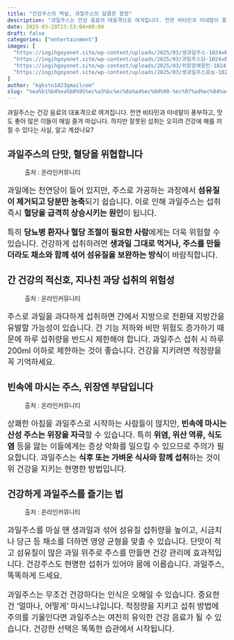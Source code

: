 ```yaml
---
title: "건강주스의 역설, 과일주스의 달콤한 함정"
description: "과일주스는 건강 음료의 대표격으로 여겨집니다. 천연 비타민과 미네랄이 풍부하고, 맛도 좋아 많은 이들이 매일 즐겨 마십니다. 하지만 잘못된 섭취는 오히려 건강에 해를 끼칠 수 있다는 사실, 알고 계셨나요?"
date: 2025-03-29T23:53:04+09:00
draft: false
categories: ["entertainment"]
images: [
  "https://ingihgoyonet.site/wp-content/uploads/2025/03/생과일주스-1024x683.jpg"
  "https://ingihgoyonet.site/wp-content/uploads/2025/03/과일주스당-1024x683.jpg"
  "https://ingihgoyonet.site/wp-content/uploads/2025/03/위장장애원인-1024x678.jpg"
  "https://ingihgoyonet.site/wp-content/uploads/2025/03/생과일주스효능-1024x683.jpg"
]
author: "kgkstn1423gmailcom"
slug: "%ea%b1%b4%ea%b0%95%ec%a3%bc%ec%8a%a4%ec%9d%98-%ec%97%ad%ec%84%a4-%ea%b3%bc%ec%9d%bc%ec%a3%bc%ec%8a%a4%ec%9d%98-%eb%8b%ac%ec%bd%a4%ed%95%9c-%ed%95%a8%ec%a0%95"
---
```


<p>과일주스는 건강 음료의 대표격으로 여겨집니다. 천연 비타민과 미네랄이 풍부하고, 맛도 좋아 많은 이들이 매일 즐겨 마십니다. 하지만 잘못된 섭취는 오히려 건강에 해를 끼칠 수 있다는 사실, 알고 계셨나요? </p> <h2 >과일주스의 단맛, 혈당을 위협합니다</h2> <figure ><img src="https://ingihgoyonet.site/wp-content/uploads/2025/03/생과일주스-1024x683.jpg" alt="" style="aspect-ratio:16/9;object-fit:cover"/><figcaption >출처 : 온라인커뮤니티</figcaption></figure> <p style="font-size:18px">과일에는 천연당이 들어 있지만, 주스로 가공하는 과정에서 <strong>섬유질이 제거되고 당분만 농축</strong>되기 쉽습니다. 이로 인해 과일주스는 섭취 즉시 <strong>혈당을 급격히 상승시키는 원인</strong>이 됩니다. </p> <p style="font-size:18px">특히 <strong>당뇨병 환자나 혈당 조절이 필요한 사람</strong>에게는 더욱 위험할 수 있습니다. 건강하게 섭취하려면 <strong>생과일 그대로 먹거나, 주스를 만들더라도 채소와 함께 섞어 섬유질을 보완하는 방식</strong>이 바람직합니다.</p> <h2 >간 건강의 적신호, 지나친 과당 섭취의 위험성</h2> <figure ><img src="https://ingihgoyonet.site/wp-content/uploads/2025/03/과일주스당-1024x683.jpg" alt="" style="aspect-ratio:16/9;object-fit:cover"/><figcaption >출처 : 온라인커뮤니티</figcaption></figure> <p style="font-size:18px">주스로 과일을 과다하게 섭취하면 간에서 지방으로 전환돼 지방간을 유발할 가능성이 있습니다. 간 기능 저하와 비만 위험도 증가하기 때문에 하루 섭취량을 반드시 제한해야 합니다. 과일주스 섭취 시 하루 200ml 이하로 제한하는 것이 좋습니다. 건강을 지키려면 적정량을 꼭 기억하세요.</p> <h2 >빈속에 마시는 주스, 위장엔 부담입니다</h2> <figure ><img src="https://ingihgoyonet.site/wp-content/uploads/2025/03/위장장애원인-1024x678.jpg" alt="" style="aspect-ratio:16/9;object-fit:cover"/><figcaption >출처 : 온라인커뮤니티</figcaption></figure> <p style="font-size:18px">상쾌한 아침을 과일주스로 시작하는 사람들이 많지만, <strong>빈속에 마시는 산성 주스는 위장을 자극</strong>할 수 있습니다. 특히 <strong>위염, 위산 역류, 식도염</strong> 등을 앓는 이들에게는 증상 악화를 일으킬 수 있으므로 주의가 필요합니다. 과일주스는 <strong>식후 또는 가벼운 식사와 함께 섭취</strong>하는 것이 위 건강을 지키는 현명한 방법입니다.</p> <h2 >건강하게 과일주스를 즐기는 법</h2> <figure ><img src="https://ingihgoyonet.site/wp-content/uploads/2025/03/생과일주스효능-1024x683.jpg" alt="" style="aspect-ratio:16/9;object-fit:cover"/><figcaption >출처 : 온라인커뮤니티</figcaption></figure> <p style="font-size:18px">과일주스를 마실 땐 생과일과 섞어 섬유질 섭취량을 높이고, 시금치나 당근 등 채소를 더하면 영양 균형을 맞출 수 있습니다. 단맛이 적고 섬유질이 많은 과일 위주로 주스를 만들면 건강 관리에 효과적입니다. 건강주스도 현명한 섭취가 있어야 몸에 이롭습니다. 과일주스, 똑똑하게 드세요.</p> <p style="font-size:18px">과일주스는 무조건 건강하다는 인식은 오해일 수 있습니다. 중요한 건 ‘얼마나, 어떻게’ 마시느냐입니다. 적정량을 지키고 섭취 방법에 주의를 기울인다면 과일주스는 여전히 유익한 건강 음료가 될 수 있습니다. 건강한 선택은 똑똑한 습관에서 시작됩니다.</p>